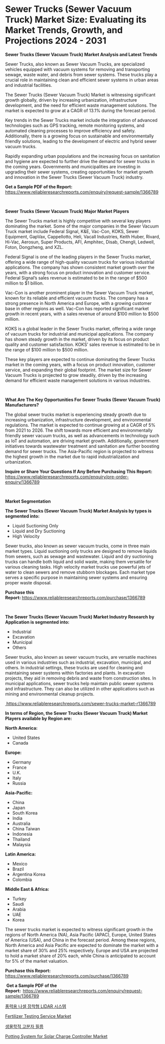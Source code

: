 <p><h1>Sewer Trucks (Sewer Vacuum Truck) Market Size: Evaluating its Market Trends, Growth, and Projections 2024 - 2031</h1></p><p><strong>Sewer Trucks (Sewer Vacuum Truck) Market Analysis and Latest Trends</strong></p>
<p><p>Sewer Trucks, also known as Sewer Vacuum Trucks, are specialized vehicles equipped with vacuum systems for removing and transporting sewage, waste water, and debris from sewer systems. These trucks play a crucial role in maintaining clean and efficient sewer systems in urban areas and industrial facilities.</p><p>The Sewer Trucks (Sewer Vacuum Truck) Market is witnessing significant growth globally, driven by increasing urbanization, infrastructure development, and the need for efficient waste management solutions. The market is expected to grow at a CAGR of 13.1% during the forecast period.</p><p>Key trends in the Sewer Trucks market include the integration of advanced technologies such as GPS tracking, remote monitoring systems, and automated cleaning processes to improve efficiency and safety. Additionally, there is a growing focus on sustainable and environmentally friendly solutions, leading to the development of electric and hybrid sewer vacuum trucks.</p><p>Rapidly expanding urban populations and the increasing focus on sanitation and hygiene are expected to further drive the demand for sewer trucks in the coming years. Governments and municipalities are investing in upgrading their sewer systems, creating opportunities for market growth and innovation in the Sewer Trucks (Sewer Vacuum Truck) industry.</p></p>
<p><strong>Get a Sample PDF of the Report:&nbsp;</strong> <a href="https://www.reliableresearchreports.com/enquiry/request-sample/1366789">https://www.reliableresearchreports.com/enquiry/request-sample/1366789</a></p>
<p>&nbsp;</p>
<p><strong>Sewer Trucks (Sewer Vacuum Truck) Major Market Players</strong></p>
<p><p>The Sewer Trucks market is highly competitive with several key players dominating the market. Some of the major companies in the Sewer Vacuum Truck market include Federal Signal, K&E, Vac-Con, KOKS, Sewer Equipment, GapVax, Cappellotto, Heli, Vacall Industries, Keith Huber, Rivard, Hi-Vac, Aerosun, Super Products, AFI, Amphitec, Disab, Chengli, Ledwell, Foton, Dongzheng, and XZL.</p><p>Federal Signal is one of the leading players in the Sewer Trucks market, offering a wide range of high-quality vacuum trucks for various industrial applications. The company has shown consistent market growth over the years, with a strong focus on product innovation and customer service. Federal Signal’s sales revenue is estimated to be in the range of $500 million to $1 billion.</p><p>Vac-Con is another prominent player in the Sewer Vacuum Truck market, known for its reliable and efficient vacuum trucks. The company has a strong presence in North America and Europe, with a growing customer base in other regions as well. Vac-Con has reported significant market growth in recent years, with a sales revenue of around $100 million to $500 million.</p><p>KOKS is a global leader in the Sewer Trucks market, offering a wide range of vacuum trucks for industrial and municipal applications. The company has shown steady growth in the market, driven by its focus on product quality and customer satisfaction. KOKS’ sales revenue is estimated to be in the range of $100 million to $500 million.</p><p>These key players are expected to continue dominating the Sewer Trucks market in the coming years, with a focus on product innovation, customer service, and expanding their global footprint. The market size for Sewer Vacuum Trucks is projected to grow steadily, driven by the increasing demand for efficient waste management solutions in various industries.</p></p>
<p>&nbsp;</p>
<p><strong>What Are The Key Opportunities For Sewer Trucks (Sewer Vacuum Truck) Manufacturers?</strong></p>
<p><p>The global sewer trucks market is experiencing steady growth due to increasing urbanization, infrastructure development, and environmental regulations. The market is expected to continue growing at a CAGR of 5% from 2021 to 2026. The shift towards more efficient and environmentally friendly sewer vacuum trucks, as well as advancements in technology such as IoT and automation, are driving market growth. Additionally, government initiatives towards wastewater treatment and sanitation are further boosting demand for sewer trucks. The Asia-Pacific region is projected to witness the highest growth in the market due to rapid industrialization and urbanization.</p></p>
<p><strong>Inquire or Share Your Questions If Any Before Purchasing This Report:</strong> <a href="https://www.reliableresearchreports.com/enquiry/pre-order-enquiry/1366789">https://www.reliableresearchreports.com/enquiry/pre-order-enquiry/1366789</a></p>
<p>&nbsp;</p>
<p><strong>Market Segmentation</strong></p>
<p><strong>The Sewer Trucks (Sewer Vacuum Truck) Market Analysis by types is segmented into:</strong></p>
<p><ul><li>Liquid Suctioning Only</li><li>Liquid and Dry Suctioning</li><li>High Velocity</li></ul></p>
<p><p>Sewer trucks, also known as sewer vacuum trucks, come in three main market types. Liquid suctioning only trucks are designed to remove liquids from sewers, such as sewage and wastewater. Liquid and dry suctioning trucks can handle both liquid and solid waste, making them versatile for various cleaning tasks. High velocity market trucks use powerful jets of water to clean sewers and remove stubborn blockages. Each market type serves a specific purpose in maintaining sewer systems and ensuring proper waste disposal.</p></p>
<p><strong>Purchase this Report:&nbsp;</strong><a href="https://www.reliableresearchreports.com/purchase/1366789">https://www.reliableresearchreports.com/purchase/1366789</a></p>
<p>&nbsp;</p>
<p><strong>The Sewer Trucks (Sewer Vacuum Truck) Market Industry Research by Application is segmented into:</strong></p>
<p><ul><li>Industrial</li><li>Excavation</li><li>Municipal</li><li>Others</li></ul></p>
<p><p>Sewer trucks, also known as sewer vacuum trucks, are versatile machines used in various industries such as industrial, excavation, municipal, and others. In industrial settings, these trucks are used for cleaning and maintaining sewer systems within factories and plants. In excavation projects, they aid in removing debris and waste from construction sites. In municipal applications, sewer trucks help maintain public sewer systems and infrastructure. They can also be utilized in other applications such as mining and environmental cleanup projects.</p></p>
<p><a href="https://www.reliableresearchreports.com/sewer-trucks-market-r1366789">&nbsp;https://www.reliableresearchreports.com/sewer-trucks-market-r1366789</a></p>
<p><strong>In terms of Region, the Sewer Trucks (Sewer Vacuum Truck) Market Players available by Region are:</strong></p>
<p>
    <p> <strong> North America: </strong>
        <ul>
            <li>United States</li>
            <li>Canada</li>
        </ul>
        </p> 
    <p> <strong> Europe: </strong>
        <ul>
            <li>Germany</li>
            <li>France</li>
            <li>U.K.</li>
            <li>Italy</li>
            <li>Russia</li>
        </ul>
        </p> 
    <p> <strong> Asia-Pacific: </strong>
        <ul>
            <li>China</li>
            <li>Japan</li>
            <li>South Korea</li>
            <li>India</li>
            <li>Australia</li>
            <li>China Taiwan</li>
            <li>Indonesia</li>
            <li>Thailand</li>
            <li>Malaysia</li>
        </ul>
        </p> 
    <p> <strong> Latin America: </strong>
        <ul>
            <li>Mexico</li>
            <li>Brazil</li>
            <li>Argentina Korea</li>
            <li>Colombia</li>
        </ul>
        </p> 
    <p> <strong> Middle East & Africa: </strong>
        <ul>
            <li>Turkey</li>
            <li>Saudi</li>
            <li>Arabia</li>
            <li>UAE</li>
            <li>Korea</li>
        </ul>
    </p>
    </p>
<p><p>The sewer trucks market is expected to witness significant growth in the regions of North America (NA), Asia Pacific (APAC), Europe, United States of America (USA), and China in the forecast period. Among these regions, North America and Asia Pacific are expected to dominate the market with a market share of 30% and 25% respectively. Europe and USA are projected to hold a market share of 20% each, while China is anticipated to account for 5% of the market valuation.</p></p>
<p><strong>Purchase this Report: </strong><a href="https://www.reliableresearchreports.com/purchase/1366789">https://www.reliableresearchreports.com/purchase/1366789</a></p>
<p>&nbsp;<strong>Get a Sample PDF of the Report:&nbsp;&nbsp;</strong><a href="https://www.reliableresearchreports.com/enquiry/request-sample/1366789">https://www.reliableresearchreports.com/enquiry/request-sample/1366789</a></p>
<p><strong></strong></p>
<p><p><a href="https://github.com/FelipeGrrady654556/Market-Research-Report-List-2/blob/main/1254929114544.md">풍력용 나셀 장착형 LIDAR 시스템</a></p><p><a href="https://github.com/sosoelmasry38/Market-Research-Report-List-1/blob/main/fertilizer-testing-service-market.md">Fertilizer Testing Service Market</a></p><p><a href="https://github.com/shade463/Market-Research-Report-List-1/blob/main/1320022114545.md">생물학적 고분자 필름</a></p><p><a href="https://github.com/khkjaxbn36/Market-Research-Report-List-1/blob/main/potting-system-for-solar-charge-controller-market.md">Potting System for Solar Charge Controller Market</a></p></p>